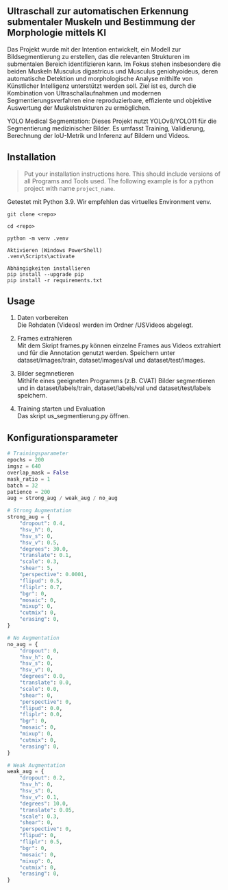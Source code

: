 ## Ultraschall zur automatischen Erkennung submentaler Muskeln und Bestimmung der Morphologie mittels KI
Das Projekt wurde mit der Intention entwickelt, ein Modell zur Bildsegmentierung zu erstellen, das die relevanten Strukturen im submentalen Bereich identifizieren kann.
Im Fokus stehen insbesondere die beiden Muskeln Musculus digastricus und Musculus geniohyoideus, deren automatische Detektion und morphologische Analyse mithilfe von Künstlicher Intelligenz unterstützt werden soll. Ziel ist es, durch die Kombination von Ultraschallaufnahmen und modernen Segmentierungsverfahren eine reproduzierbare, effiziente und objektive Auswertung der Muskelstrukturen zu ermöglichen.

YOLO Medical Segmentation: Dieses Projekt nutzt YOLOv8/YOLO11 für die Segmentierung medizinischer Bilder. Es umfasst Training, Validierung, Berechnung der IoU-Metrik und Inferenz auf Bildern und Videos.


## Installation

> Put your installation instructions here. This should include versions of all Programs and Tools used. The following example is for a python project with name `project_name`.

Getestet mit Python 3.9.
Wir empfehlen das virtuelles Environment venv.

```
git clone <repo>

cd <repo>

python -m venv .venv

Aktivieren (Windows PowerShell)
.venv\Scripts\activate

Abhängigkeiten installieren
pip install --upgrade pip
pip install -r requirements.txt
```



## Usage
1. Daten vorbereiten  
   Die Rohdaten (Videos) werden im Ordner /USVideos abgelegt.

2. Frames extrahieren  
   Mit dem Skript frames.py können einzelne Frames aus Videos extrahiert und für die Annotation        genutzt werden. Speichern unter dataset/images/train, dataset/images/val und dataset/test/images.

3. Bilder segmnetieren  
   Mithilfe eines geeigneten Programms (z.B. CVAT) Bilder segmentieren und in dataset/labels/train,    dataset/labels/val und dataset/test/labels speichern. 

5. Training starten und Evaluation  
   Das skript us_segmentierung.py öffnen.
   
   

## Konfigurationsparameter

```python
# Trainingsparameter
epochs = 200
imgsz = 640
overlap_mask = False
mask_ratio = 1
batch = 32
patience = 200
aug = strong_aug / weak_aug / no_aug

# Strong Augmentation
strong_aug = {
    "dropout": 0.4,
    "hsv_h": 0,
    "hsv_s": 0,
    "hsv_v": 0.5,
    "degrees": 30.0,
    "translate": 0.1,
    "scale": 0.3,
    "shear": 5,
    "perspective": 0.0001,
    "flipud": 0.5,
    "fliplr": 0.7,
    "bgr": 0,
    "mosaic": 0,
    "mixup": 0,
    "cutmix": 0,
    "erasing": 0,
}

# No Augmentation
no_aug = {
    "dropout": 0,
    "hsv_h": 0,
    "hsv_s": 0,
    "hsv_v": 0,
    "degrees": 0.0,
    "translate": 0.0,
    "scale": 0.0,
    "shear": 0,
    "perspective": 0,
    "flipud": 0.0,
    "fliplr": 0.0,
    "bgr": 0,
    "mosaic": 0,
    "mixup": 0,
    "cutmix": 0,
    "erasing": 0,
}

# Weak Augmentation
weak_aug = {
    "dropout": 0.2,
    "hsv_h": 0,
    "hsv_s": 0,
    "hsv_v": 0.1,
    "degrees": 10.0,
    "translate": 0.05,
    "scale": 0.3,
    "shear": 0,
    "perspective": 0,
    "flipud": 0,
    "fliplr": 0.5,
    "bgr": 0,
    "mosaic": 0,
    "mixup": 0,
    "cutmix": 0,
    "erasing": 0,
}
